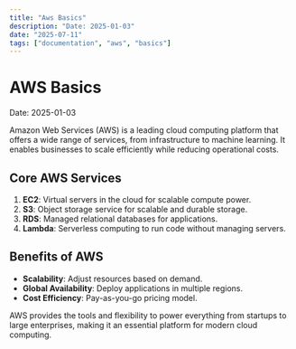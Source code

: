 ```yaml
---
title: "Aws Basics"
description: "Date: 2025-01-03"
date: "2025-07-11"
tags: ["documentation", "aws", "basics"]
---
```


# AWS Basics

Date: 2025-01-03

Amazon Web Services (AWS) is a leading cloud computing platform that offers a wide range of services, from infrastructure to machine learning. It enables businesses to scale efficiently while reducing operational costs.

## Core AWS Services

1. **EC2**: Virtual servers in the cloud for scalable compute power.
2. **S3**: Object storage service for scalable and durable storage.
3. **RDS**: Managed relational databases for applications.
4. **Lambda**: Serverless computing to run code without managing servers.

## Benefits of AWS

- **Scalability**: Adjust resources based on demand.
- **Global Availability**: Deploy applications in multiple regions.
- **Cost Efficiency**: Pay-as-you-go pricing model.

AWS provides the tools and flexibility to power everything from startups to large enterprises, making it an essential platform for modern cloud computing.
